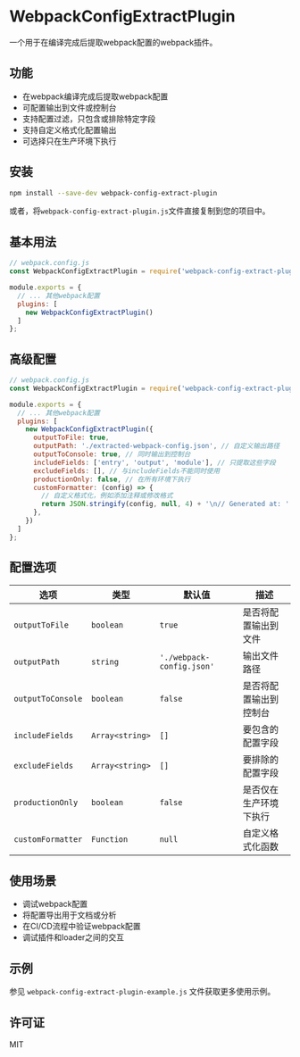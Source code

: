 # WebpackConfigExtractPlugin

一个用于在编译完成后提取webpack配置的webpack插件。

## 功能

- 在webpack编译完成后提取webpack配置
- 可配置输出到文件或控制台
- 支持配置过滤，只包含或排除特定字段
- 支持自定义格式化配置输出
- 可选择只在生产环境下执行

## 安装

```bash
npm install --save-dev webpack-config-extract-plugin
```

或者，将`webpack-config-extract-plugin.js`文件直接复制到您的项目中。

## 基本用法

```javascript
// webpack.config.js
const WebpackConfigExtractPlugin = require('webpack-config-extract-plugin');

module.exports = {
  // ... 其他webpack配置
  plugins: [
    new WebpackConfigExtractPlugin()
  ]
};
```

## 高级配置

```javascript
// webpack.config.js
const WebpackConfigExtractPlugin = require('webpack-config-extract-plugin');

module.exports = {
  // ... 其他webpack配置
  plugins: [
    new WebpackConfigExtractPlugin({
      outputToFile: true,
      outputPath: './extracted-webpack-config.json', // 自定义输出路径
      outputToConsole: true, // 同时输出到控制台
      includeFields: ['entry', 'output', 'module'], // 只提取这些字段
      excludeFields: [], // 与includeFields不能同时使用
      productionOnly: false, // 在所有环境下执行
      customFormatter: (config) => {
        // 自定义格式化，例如添加注释或修改格式
        return JSON.stringify(config, null, 4) + '\n// Generated at: ' + new Date().toISOString();
      },
    })
  ]
};
```

## 配置选项

| 选项 | 类型 | 默认值 | 描述 |
|------|------|-------|------|
| `outputToFile` | `boolean` | `true` | 是否将配置输出到文件 |
| `outputPath` | `string` | `'./webpack-config.json'` | 输出文件路径 |
| `outputToConsole` | `boolean` | `false` | 是否将配置输出到控制台 |
| `includeFields` | `Array<string>` | `[]` | 要包含的配置字段 |
| `excludeFields` | `Array<string>` | `[]` | 要排除的配置字段 |
| `productionOnly` | `boolean` | `false` | 是否仅在生产环境下执行 |
| `customFormatter` | `Function` | `null` | 自定义格式化函数 |

## 使用场景

- 调试webpack配置
- 将配置导出用于文档或分析
- 在CI/CD流程中验证webpack配置
- 调试插件和loader之间的交互

## 示例

参见 `webpack-config-extract-plugin-example.js` 文件获取更多使用示例。

## 许可证

MIT 